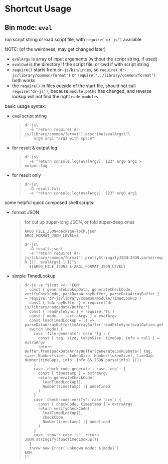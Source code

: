 # Shortcut Usage


## Bin mode: `eval`

run script string or load script file, with `require('dr-js')` available

NOTE: (of the weirdness, may get changed later)
- `evalArgv` is array of input arguments (without the script string, if used)
- `evalCwd` is the directory if the script file, or cwd if with script string
- `require()` starts from `dr-js/bin/index`,
   so `require('dr-js/library/common/format')` or `require('../library/common/format')` both works
- the `require()` in files outside of the start file,
   should not call `require('dr-js')`,
   because `module.paths` has changed, and reverse lookup will not find the right `node_modules`

basic usage syntax:

- eval script string
  > ```shell script
  > dr-js\
  >   -e "return require('dr-js/library/common/format').describe(evalArgv)"\
  >     arg0 arg1 "arg2 with space"
  > ```
- for result & output log
  > ```shell script
  > dr-js\
  >   -e "return console.log(evalArgv), 123" arg0 arg1 > output.log
  > ```
- for result only
  > ```shell script
  > dr-js\
  >   -O result.txt\
  >   -e "return console.log(evalArgv), 123" arg0 arg1
  > ```

some helpful quick composed shell scripts:

- format JSON
  > for cut up super-long JSON, or fold super-deep ones
  > ```shell script
  > ARG0_FILE_JSON=package-lock.json
  > ARG1_FORMAT_JSON_LEVEL=3
  > 
  > dr-js\
  >   -O result.json\
  >   -e "return require('dr-js/library/common/format').prettyStringifyJSON(JSON.parse(require('fs').readFileSync(evalArgv[ 0 ])), evalArgv[ 1 ])"\
  >   ${ARG0_FILE_JSON} ${ARG1_FORMAT_JSON_LEVEL}
  > ```

- simple TimedLookup
  > ```shell script
  > dr-js -e "$(cat <<- 'EOM'
  >   const { generateLookupData, generateCheckCode, verifyCheckCode, packDataArrayBuffer, parseDataArrayBuffer } = require('dr-js/library/common/module/TimedLookup')
  >   const { toArrayBuffer } = require('dr-js/library/node/data/Buffer')
  >   const { readFileSync } = require('fs')
  >   const [ mode, ...extraArgv ] = evalArgv
  >   const loadTimedLookup = () => parseDataArrayBuffer(toArrayBuffer(readFileSync(evalOption.getFirst('root'))))
  >   switch (mode) {
  >     case 'file-generate': case 'fg': {
  >       const [ tag, size, tokenSize, timeGap, info = null ] = extraArgv
  >       return Buffer.from(packDataArrayBuffer(generateLookupData({ tag, size: Number(size), tokenSize: Number(tokenSize), timeGap: Number(timeGap), info: info && JSON.parse(info) })))
  >     }
  >     case 'check-code-generate': case 'ccg': {
  >       const [ timestamp ] = extraArgv
  >       return generateCheckCode(
  >         loadTimedLookup(),
  >         Number(timestamp) || undefined
  >       )
  >     }
  >     case 'check-code-verify': case 'ccv': {
  >       const [ checkCode, timestamp ] = extraArgv
  >       return verifyCheckCode(
  >         loadTimedLookup(),
  >         checkCode,
  >         Number(timestamp) || undefined
  >       )
  >     }
  >     case 'show': case 's': return JSON.stringify(loadTimedLookup())
  >   }
  >   throw new Error(`unknown mode: ${mode}`)
  > EOM
  > )"
  > ```
